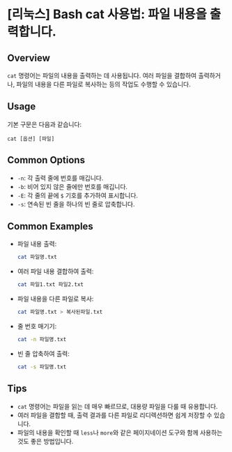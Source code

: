 # [리눅스] Bash cat 사용법: 파일 내용을 출력합니다.

## Overview
`cat` 명령어는 파일의 내용을 출력하는 데 사용됩니다. 여러 파일을 결합하여 출력하거나, 파일의 내용을 다른 파일로 복사하는 등의 작업도 수행할 수 있습니다.

## Usage
기본 구문은 다음과 같습니다:
```
cat [옵션] [파일]
```

## Common Options
- `-n`: 각 출력 줄에 번호를 매깁니다.
- `-b`: 비어 있지 않은 줄에만 번호를 매깁니다.
- `-E`: 각 줄의 끝에 `$` 기호를 추가하여 표시합니다.
- `-s`: 연속된 빈 줄을 하나의 빈 줄로 압축합니다.

## Common Examples
- 파일 내용 출력:
  ```bash
  cat 파일명.txt
  ```

- 여러 파일 내용 결합하여 출력:
  ```bash
  cat 파일1.txt 파일2.txt
  ```

- 파일 내용을 다른 파일로 복사:
  ```bash
  cat 파일명.txt > 복사된파일.txt
  ```

- 줄 번호 매기기:
  ```bash
  cat -n 파일명.txt
  ```

- 빈 줄 압축하여 출력:
  ```bash
  cat -s 파일명.txt
  ```

## Tips
- `cat` 명령어는 파일을 읽는 데 매우 빠르므로, 대용량 파일을 다룰 때 유용합니다.
- 여러 파일을 결합할 때, 출력 결과를 다른 파일로 리디렉션하면 쉽게 저장할 수 있습니다.
- 파일의 내용을 확인할 때 `less`나 `more`와 같은 페이지네이션 도구와 함께 사용하는 것도 좋은 방법입니다.
